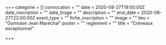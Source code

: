 +++
categorie = []
convocation = ""
date = 2020-08-27T19:00:00Z
date_inscription = ""
date_tirage = ""
description = ""
end_date = 2020-08-27T22:00:00Z
event_type = ""
fiche_inscription = ""
image = ""
lieu = "Gymnase Jean Maréchal"
poster = ""
reglement = ""
title = "Créneaux exceptionnel"

+++
